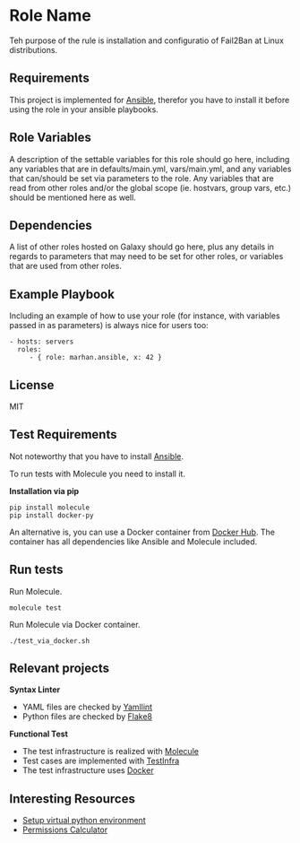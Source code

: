 Role Name
=========

Teh purpose of the rule is installation and configuratio of Fail2Ban at Linux distributions.

Requirements
------------

This project is implemented for [Ansible](https://www.ansible.com/), therefor you have to install it before using the role in your ansible playbooks.

Role Variables
--------------

A description of the settable variables for this role should go here, including any variables that are in defaults/main.yml, vars/main.yml, and any variables that can/should be set via parameters to the role. Any variables that are read from other roles and/or the global scope (ie. hostvars, group vars, etc.) should be mentioned here as well.

Dependencies
------------

A list of other roles hosted on Galaxy should go here, plus any details in regards to parameters that may need to be set for other roles, or variables that are used from other roles.

Example Playbook
----------------

Including an example of how to use your role (for instance, with variables passed in as parameters) is always nice for users too:

    - hosts: servers
      roles:
         - { role: marhan.ansible, x: 42 }

License
-------

MIT

Test Requirements
------------------

Not noteworthy that you have to install [Ansible](https://www.ansible.com/).

To run tests with Molecule you need to install it.

**Installation via pip**

```
pip install molecule
pip install docker-py
```

An alternative is, you can use a Docker container from [Docker Hub](https://hub.docker.com/r/retr0h/molecule/). 
The container has all dependencies like Ansible and Molecule included.

Run tests
------------------

Run Molecule.

```
molecule test
```

Run Molecule via Docker container.

```
./test_via_docker.sh
```

Relevant projects
------------------

**Syntax Linter**

- YAML files are checked by [Yamllint](https://github.com/adrienverge/yamllint)
- Python files are checked by [Flake8](https://pypi.org/project/flake8/)

**Functional Test**

- The test infrastructure is realized with [Molecule](https://molecule.readthedocs.io/en/latest/#)
- Test cases are implemented with [TestInfra](https://testinfra.readthedocs.io/en/latest/index.html)
- The test infrastructure uses [Docker](https://www.docker.com/)

Interesting Resources
------------------
- [Setup virtual python environment](https://www.digitalocean.com/community/tutorials/how-to-install-python-3-and-set-up-a-local-programming-environment-on-ubuntu-16-04) 
- [Permissions Calculator](http://permissions-calculator.org/)



